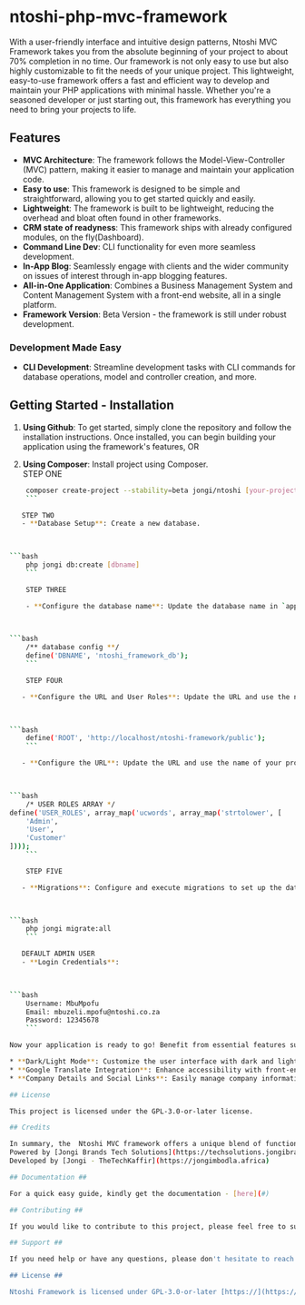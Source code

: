 # ntoshi-php-mvc-framework 

With a user-friendly interface and intuitive design patterns, Ntoshi MVC Framework takes you from the absolute beginning of your project to about 70% completion in no time. Our framework is not only easy to use but also highly customizable to fit the needs of your unique project.
This lightweight, easy-to-use framework offers a fast and efficient way to develop and maintain your PHP applications with minimal hassle. Whether you're a seasoned developer or just starting out, this framework has everything you need to bring your projects to life.

## Features

* **MVC Architecture**: The framework follows the Model-View-Controller (MVC) pattern, making it easier to manage and maintain your application code.
* **Easy to use**: This framework is designed to be simple and straightforward, allowing you to get started quickly and easily.
* **Lightweight**: The framework is built to be lightweight, reducing the overhead and bloat often found in other frameworks.
* **CRM state of readyness**: This framework ships with already configured modules, on the fly(Dashboard).
* **Command Line Dev**: CLI functionality for even more seamless development.
* **In-App Blog**: Seamlessly engage with clients and the wider community on issues of interest through in-app blogging features.
* **All-in-One Application**: Combines a Business Management System and Content Management System with a front-end website, all in a single platform.
* **Framework Version**: Beta Version - the framework is still under robust development.

### Development Made Easy

* **CLI Development**: Streamline development tasks with CLI commands for database operations, model and controller creation, and more.

## Getting Started - Installation

1. **Using Github**: To get started, simply clone the repository and follow the installation instructions. Once installed, you can begin building your application using the framework's features, OR

2. **Using Composer**: Install project using Composer. <br>
   STEP ONE

    

```bash
    composer create-project --stability=beta jongi/ntoshi [your-project-name]
    ```

   STEP TWO
   - **Database Setup**: Create a new database.

    

```bash
    php jongi db:create [dbname]
    ```

    STEP THREE

    - **Configure the database name**: Update the database name in `app/core/config.php` to match the recently created database name.

    

```bash
    /** database config **/
	define('DBNAME', 'ntoshi_framework_db');
    ```

    STEP FOUR

   - **Configure the URL and User Roles**: Update the URL and use the name of your project instead of `ntoshi-framework` , inside `app/core/config.php` , and configure User Roles as per your Project (eg Pastor, Deacon,Secretary...etc, for Church Management System). See below: 

    

```bash
    define('ROOT', 'http://localhost/ntoshi-framework/public');
    ```

   - **Configure the URL**: Update the URL and use the name of your project instead of `ntoshi-framework` , inside `app/core/config.php` . See below: 

    

```bash
    /* USER ROLES ARRAY */
define('USER_ROLES', array_map('ucwords', array_map('strtolower', [
    'Admin',
    'User',
    'Customer'
])));
    ```

    STEP FIVE

   - **Migrations**: Configure and execute migrations to set up the database tables.

    

```bash
    php jongi migrate:all
    ```

   DEFAULT ADMIN USER
   - **Login Credentials**: 

    

```bash
    Username: MbuMpofu
    Email: mbuzeli.mpofu@ntoshi.co.za
    Password: 12345678
    ```

Now your application is ready to go! Benefit from essential features such as user authentication, validation, and session management right out of the box.

* **Dark/Light Mode**: Customize the user interface with dark and light mode options.
* **Google Translate Integration**: Enhance accessibility with front-end language translation capabilities.
* **Company Details and Social Links**: Easily manage company information and social media links within the application.

## License

This project is licensed under the GPL-3.0-or-later license.

## Credits

In summary, the  Ntoshi MVC framework offers a unique blend of functionality, combining the flexibility of CMS (Content Management System) with the power of a PHP Web Applications Framework. Experience streamlined development like never before! <br>
Powered by [Jongi Brands Tech Solutions](https://techsolutions.jongibrandz.co.za) <br>
Developed by [Jongi - TheTechKaffir](https://jongimbodla.africa)

## Documentation ##

For a quick easy guide, kindly get the documentation - [here](#)

## Contributing ##

If you would like to contribute to this project, please feel free to submit a pull request or open an issue on GitHub. We welcome all contributions and are always looking for ways to improve the framework.

## Support ##

If you need help or have any questions, please don't hesitate to reach out. You can either open an issue on GitHub or send an email to jongim@jongimbodla.africa. We are always happy to help and will do our best to respond in a timely manner.

## License ##

Ntoshi Framework is licensed under GPL-3.0-or-later [https://](https://spdx.org/licenses/GPL-3.0-or-later.html)https://spdx.org/licenses/GPL-3.0-or-later.html
